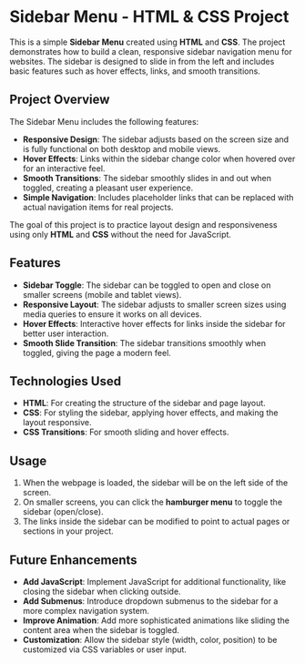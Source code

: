 # Sidebar Menu - HTML & CSS Project

This is a simple **Sidebar Menu** created using **HTML** and **CSS**. The project demonstrates how to build a clean, responsive sidebar navigation menu for websites. The sidebar is designed to slide in from the left and includes basic features such as hover effects, links, and smooth transitions.

## Project Overview

The Sidebar Menu includes the following features:
- **Responsive Design**: The sidebar adjusts based on the screen size and is fully functional on both desktop and mobile views.
- **Hover Effects**: Links within the sidebar change color when hovered over for an interactive feel.
- **Smooth Transitions**: The sidebar smoothly slides in and out when toggled, creating a pleasant user experience.
- **Simple Navigation**: Includes placeholder links that can be replaced with actual navigation items for real projects.

The goal of this project is to practice layout design and responsiveness using only **HTML** and **CSS** without the need for JavaScript.

## Features

- **Sidebar Toggle**: The sidebar can be toggled to open and close on smaller screens (mobile and tablet views).
- **Responsive Layout**: The sidebar adjusts to smaller screen sizes using media queries to ensure it works on all devices.
- **Hover Effects**: Interactive hover effects for links inside the sidebar for better user interaction.
- **Smooth Slide Transition**: The sidebar transitions smoothly when toggled, giving the page a modern feel.

## Technologies Used

- **HTML**: For creating the structure of the sidebar and page layout.
- **CSS**: For styling the sidebar, applying hover effects, and making the layout responsive.
- **CSS Transitions**: For smooth sliding and hover effects.


## Usage

1. When the webpage is loaded, the sidebar will be on the left side of the screen.
2. On smaller screens, you can click the **hamburger menu** to toggle the sidebar (open/close).
3. The links inside the sidebar can be modified to point to actual pages or sections in your project.

## Future Enhancements

- **Add JavaScript**: Implement JavaScript for additional functionality, like closing the sidebar when clicking outside.
- **Add Submenus**: Introduce dropdown submenus to the sidebar for a more complex navigation system.
- **Improve Animation**: Add more sophisticated animations like sliding the content area when the sidebar is toggled.
- **Customization**: Allow the sidebar style (width, color, position) to be customized via CSS variables or user input.


